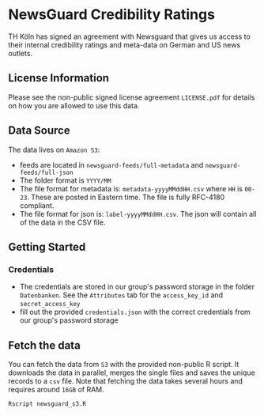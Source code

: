 # NewsGuard Credibility Ratings

TH Köln has signed an agreement with Newsguard that gives us access to their internal credibility ratings and meta-data on German and US news outlets. 

## License Information

Please see the non-public signed license agreement `LICENSE.pdf` for details on how you are allowed to use this data. 

## Data Source

The data lives on `Amazon S3`:

- feeds are located in `newsguard-feeds/full-metadata` and `newsguard-feeds/full-json`
- The folder format is `YYYY/MM`
- The file format for metadata is: `metadata-yyyyMMddHH.csv` where `HH` is `00-23`. These are posted in Eastern time. The file is fully RFC-4180 compliant.
- The file format for json is: `label-yyyyMMddHH.csv`. The json will contain all of the data in the CSV file.


## Getting Started

### Credentials

- The credentials are stored in our group's password storage in the folder `Datenbanken`. See the `Attributes` tab for the `access_key_id` and `secret_access_key`
-  fill out the provided `credentials.json` with the correct credentials from our group's password storage


## Fetch the data

You can fetch the data from `S3` with the provided non-public R script. It downloads the data in parallel, merges the single files and saves the unique records to a `csv` file. Note that fetching the data takes several hours and requires around `16GB` of RAM. 

```bash
Rscript newsguard_s3.R
```
